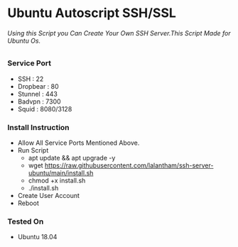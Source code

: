 # Ubuntu Autoscript SSH/SSL

###### Using this Script you Can Create Your Own SSH Server.This Script Made for Ubuntu Os.

### Service Port
  - SSH 		    : 22
  - Dropbear 		: 80
  - Stunnel 		: 443
  - Badvpn 		  : 7300
  - Squid 		  : 8080/3128
  
### Install Instruction
  - Allow All Service Ports Mentioned Above.
  - Run Script
    - apt update && apt upgrade -y
    - wget https://raw.githubusercontent.com/lalantham/ssh-server-ubuntu/main/install.sh
    - chmod +x install.sh
    - ./install.sh
  - Create User Account
  - Reboot
  
### Tested On
  - Ubuntu 18.04
